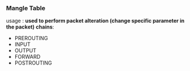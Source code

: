 ### Mangle Table
usage : **used to perform packet alteration (change specific parameter in the packet)**
**chains**:
- PREROUTING 
- INPUT 
- OUTPUT 
- FORWARD
- POSTROUTING